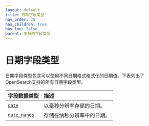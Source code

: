 ```yaml
---
layout: default
title: 日期字段类型
nav_order: 25
has_children: true
has_toc: false
parent: 支持的字段类型
---
```


# 日期字段类型

日期字段类型包含可以使用不同日期格式格式化的日期值。下表列出了OpenSearch支持的所有日期字段类型。

字段数据类型| 描述
:--- | :---  
[`date`]({{site.url}}{{site.baseurl}}/opensearch/supported-field-types/date/) | 以毫秒分辨率存储的日期。
[`date_nanos`]({{site.url}}{{site.baseurl}}/field-types/supported-field-types/date-nanos/) | 存储在纳秒分辨率中的日期。

